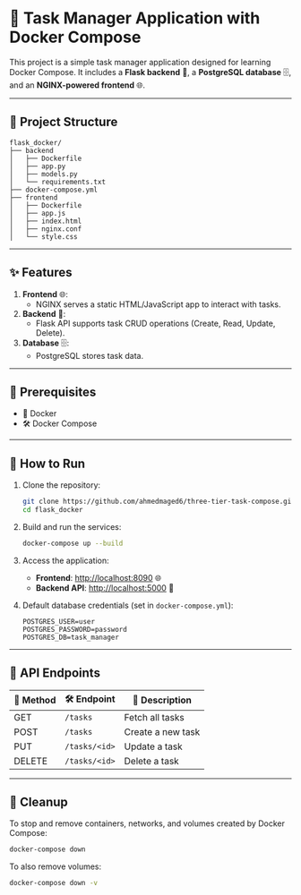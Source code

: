 # 📝 Task Manager Application with Docker Compose 

This project is a simple task manager application designed for learning Docker Compose. It includes a **Flask backend** 🐍, a **PostgreSQL database** 🗄️, and an **NGINX-powered frontend** 🌐.

---

## **📂 Project Structure**

```
flask_docker/
├── backend
│   ├── Dockerfile
│   ├── app.py
│   ├── models.py
│   └── requirements.txt
├── docker-compose.yml
├── frontend
│   ├── Dockerfile
│   ├── app.js
│   ├── index.html
│   ├── nginx.conf
│   └── style.css
```

---

## **✨ Features**

1. **Frontend** 🌐:  
   - NGINX serves a static HTML/JavaScript app to interact with tasks.
2. **Backend** 🐍:  
   - Flask API supports task CRUD operations (Create, Read, Update, Delete).
3. **Database** 🗄️:  
   - PostgreSQL stores task data.

---

## **🔧 Prerequisites**

- 🐳 Docker  
- 🛠️ Docker Compose  

---

## **🚀 How to Run**

1. Clone the repository:  
   ```bash
   git clone https://github.com/ahmedmaged6/three-tier-task-compose.git
   cd flask_docker
   ```

2. Build and run the services:  
   ```bash
   docker-compose up --build
   ```

3. Access the application:  
   - **Frontend**: [http://localhost:8090](http://localhost:8090) 🌐  
   - **Backend API**: [http://localhost:5000](http://localhost:5000) 🐍  

4. Default database credentials (set in `docker-compose.yml`):  
   ```text
   POSTGRES_USER=user
   POSTGRES_PASSWORD=password
   POSTGRES_DB=task_manager
   ```

---

## **📢 API Endpoints**

| 🔧 Method | 🛠️ Endpoint         | 📝 Description       |
|-----------|---------------------|----------------------|
| GET       | `/tasks`            | Fetch all tasks      |
| POST      | `/tasks`            | Create a new task    |
| PUT       | `/tasks/<id>`       | Update a task        |
| DELETE    | `/tasks/<id>`       | Delete a task        |

---

## **🧹 Cleanup**

To stop and remove containers, networks, and volumes created by Docker Compose:  
```bash
docker-compose down
```

To also remove volumes:  
```bash
docker-compose down -v
```
